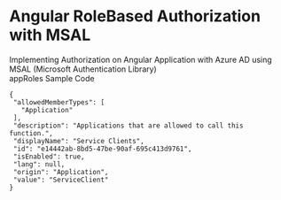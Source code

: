 # Angular RoleBased Authorization with MSAL
Implementing Authorization on Angular Application with Azure AD using MSAL (Microsoft Authentication Library)
<br>
appRoles Sample Code
 ```
{
  "allowedMemberTypes": [
    "Application"
  ],
  "description": "Applications that are allowed to call this function.",
  "displayName": "Service Clients",
  "id": "e14442ab-8bd5-47be-90af-695c413d9761",
  "isEnabled": true,
  "lang": null,
  "origin": "Application",
  "value": "ServiceClient"
}
```

 
